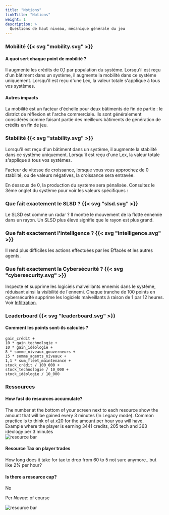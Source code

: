 ```yaml
---
title: "Notions"
linkTitle: "Notions"
weight: 1
description: >
  Questions de haut niveau, mécanique générale du jeu
---
```


### Mobilité {{< svg "mobility.svg" >}}

#### A quoi sert chaque point de mobilité ?
Il augmente les crédits de 0,1 par population du système. Lorsqu'il est reçu d'un bâtiment dans un système, il augmente la mobilité dans ce système uniquement. Lorsqu'il est reçu d'une Lex, la valeur totale s'applique à tous vos systèmes.
#### Autres impacts
La mobilité est un facteur d'échelle pour deux bâtiments de fin de partie : le district de réflexion et l'arche commerciale. Ils sont généralement considérés comme faisant partie des meilleurs bâtiments de génération de crédits en fin de jeu.


### Stabilité {{< svg "stability.svg" >}}
Lorsqu'il est reçu d'un bâtiment dans un système, il augmente la stabilité dans ce système uniquement. Lorsqu'il est reçu d'une Lex, la valeur totale s'applique à tous vos systèmes.

Facteur de vitesse de croissance, lorsque vous vous approchez de 0 stabilité, ou de valeurs négatives, la croissance sera entravée.

En dessous de 0, la production du système sera pénalisée.
Consultez le 3ème onglet du système pour voir les valeurs spécifiques :

### Que fait exactement le SLSD ?  {{< svg "slsd.svg" >}}
Le SLSD est comme un radar ? Il montre le mouvement de la flotte ennemie dans un rayon. Un SLSD plus élevé signifie que le rayon est plus grand.

### Que fait exactement l'intelligence ?  {{< svg "intelligence.svg" >}}
Il rend plus difficiles les actions effectuées par les Effacés et les autres agents.

### Que fait exactement la Cybersécurité ? {{< svg "cybersecurity.svg" >}}
Inspecte et supprime les logiciels malveillants ennemis dans le système, réduisant ainsi la visibilité de l'ennemi. Chaque tranche de 100 points en cybersécurité supprime les logiciels malveillants à raison de 1 par 12 heures. Voir [Infiltration](/docs/agents/erased/#infiltration). 


### Leaderboard {{< svg "leaderboard.svg" >}}
#### Comment les points sont-ils calculés ?
```
gain_crédit +
10 * gain_technologie +
10 * gain_idéologie +
8 * somme_niveaux_gouverneurs +
15 * somme_agents_niveaux +
1,1 * sum_fleet_maintenance +
stock_crédit / 100_000 +
stock_technologie / 10_000 +
stock_idéologie / 10_000
```

### Ressources
#### How fast do resources accumulate?
The number at the bottom of your screen next to each resource show the amount that will be gained every 3 minutes (In Legacy mode). Common practice is to think of at x20 for the amount per hour you will have.
<br/>Example where the player is earning 3441 credits, 205 tech and 363 ideology per 3 minutes <br/>
![resource bar](/images/resource_bar.PNG)

#### Resource Tax on player trades
How long does it take for tax to drop from 60 to 5
not sure anymore..
but like 2% per hour? 

#### Is there a resource cap?
No 


Per *Novae*: of course <br/>

![resource bar](/images/resource_cap.PNG)